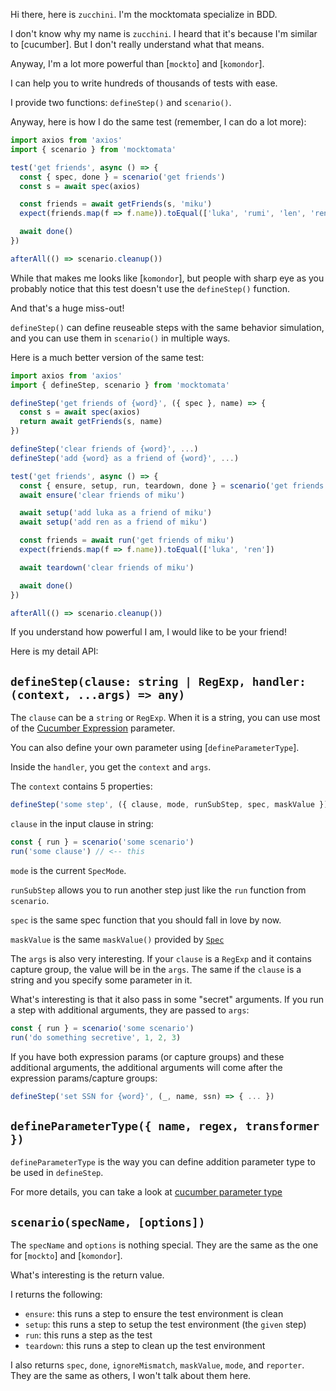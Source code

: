 Hi there, here is `zucchini`.
I'm the mocktomata specialize in BDD.

I don't know why my name is `zucchini`.
I heard that it's because I'm similar to [cucumber].
But I don't really understand what that means.

Anyway, I'm a lot more powerful than [`mockto`] and [`komondor`].

I can help you to write hundreds of thousands of tests with ease.

I provide two functions: `defineStep()` and `scenario()`.

Anyway, here is how I do the same test (remember, I can do a lot more):

```ts
import axios from 'axios'
import { scenario } from 'mocktomata'

test('get friends', async () => {
  const { spec, done } = scenario('get friends')
  const s = await spec(axios)

  const friends = await getFriends(s, 'miku')
  expect(friends.map(f => f.name)).toEqual(['luka', 'rumi', 'len', 'ren'])

  await done()
})

afterAll(() => scenario.cleanup())
```

While that makes me looks like [`komondor`],
but people with sharp eye as you probably notice that this test doesn't use the `defineStep()` function.

And that's a huge miss-out!

`defineStep()` can define reuseable steps with the same behavior simulation,
and you can use them in `scenario()` in multiple ways.

Here is a much better version of the same test:

```ts
import axios from 'axios'
import { defineStep, scenario } from 'mocktomata'

defineStep('get friends of {word}', ({ spec }, name) => {
  const s = await spec(axios)
  return await getFriends(s, name)
})

defineStep('clear friends of {word}', ...)
defineStep('add {word} as a friend of {word}', ...)

test('get friends', async () => {
  const { ensure, setup, run, teardown, done } = scenario('get friends')
  await ensure('clear friends of miku')

  await setup('add luka as a friend of miku')
  await setup('add ren as a friend of miku')

  const friends = await run('get friends of miku')
  expect(friends.map(f => f.name)).toEqual(['luka', 'ren'])

  await teardown('clear friends of miku')

  await done()
})

afterAll(() => scenario.cleanup())
```

If you understand how powerful I am,
I would like to be your friend!

Here is my detail API:


## `defineStep(clause: string | RegExp, handler: (context, ...args) => any)`

The `clause` can be a `string` or `RegExp`.
When it is a string, you can use most of the [Cucumber Expression][cucumber-expression] parameter.

You can also define your own parameter using [`defineParameterType`].

Inside the `handler`, you get the `context` and `args`.

The `context` contains 5 properties:

```ts
defineStep('some step', ({ clause, mode, runSubStep, spec, maskValue }) => { ... })
```

`clause` in the input clause in string:

```ts
const { run } = scenario('some scenario')
run('some clause') // <-- this
```

`mode` is the current `SpecMode`.

`runSubStep` allows you to run another step just like the `run` function from `scenario`.

`spec` is the same spec function that you should fall in love by now.

`maskValue` is the same `maskValue()` provided by [`Spec`][spec]


The `args` is also very interesting.
If your `clause` is a `RegExp` and it contains capture group, the value will be in the `args`.
The same if the `clause` is a string and you specify some parameter in it.

What's interesting is that it also pass in some "secret" arguments.
If you run a step with additional arguments, they are passed to `args`:

```ts
const { run } = scenario('some scenario')
run('do something secretive', 1, 2, 3)
```

If you have both expression params (or capture groups) and these additional arguments,
the additional arguments will come after the expression params/capture groups:

```ts
defineStep('set SSN for {word}', (_, name, ssn) => { ... })
```

## `defineParameterType({ name, regex, transformer })`

`defineParameterType` is the way you can define addition parameter type to be used in `defineStep`.

For more details, you can take a look at [cucumber parameter type][cucumber-parameter-type]

## `scenario(specName, [options])`

The `specName` and `options` is nothing special.
They are the same as the one for [`mockto`] and [`komondor`].

What's interesting is the return value.

I returns the following:

- `ensure`: this runs a step to ensure the test environment is clean
- `setup`: this runs a step to setup the test environment (the `given` step)
- `run`: this runs a step as the test
- `teardown`: this runs a step to clean up the test environment

I also returns `spec`, `done`, `ignoreMismatch`, `maskValue`, `mode`, and `reporter`.
They are the same as others, I won't talk about them here.

[cucumber-expression]: https://github.com/cucumber/cucumber-expressions
[spec]: ./spec.md
[cucumber-parameter-type]: https://github.com/cucumber/cucumber-expressions#custom-parameter-types
